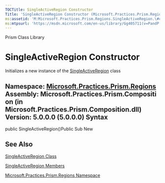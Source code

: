 ```yaml
---
TOCTitle: SingleActiveRegion Constructor
Title: 'SingleActiveRegion Constructor (Microsoft.Practices.Prism.Regions)'
ms:assetid: 'M:Microsoft.Practices.Prism.Regions.SingleActiveRegion.\#ctor'
ms:mtpsurl: 'https://msdn.microsoft.com/en-us/library/Gg405711(v=PandP.50)'
---
```


Prism Class Library

SingleActiveRegion Constructor
==============================

Initializes a new instance of the [SingleActiveRegion](https://msdn.microsoft.com/t:microsoft.practices.prism.regions.singleactiveregion) class

**Namespace:** [Microsoft.Practices.Prism.Regions](https://msdn.microsoft.com/n:microsoft.practices.prism.regions)
**Assembly:** Microsoft.Practices.Prism.Composition (in Microsoft.Practices.Prism.Composition.dll) Version: 5.0.0.0 (5.0.0.0)
Syntax
------

<span id="syntaxToggle"></span>public SingleActiveRegion()Public Sub New

See Also
--------

<span id="seeAlsoToggle"></span>
[SingleActiveRegion Class](https://msdn.microsoft.com/t:microsoft.practices.prism.regions.singleactiveregion)

[SingleActiveRegion Members](https://msdn.microsoft.com/allmembers.t:microsoft.practices.prism.regions.singleactiveregion)

[Microsoft.Practices.Prism.Regions Namespace](https://msdn.microsoft.com/n:microsoft.practices.prism.regions)
